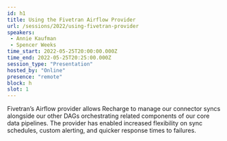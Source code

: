 ```yaml
---
id: h1
title: Using the Fivetran Airflow Provider
url: /sessions/2022/using-fivetran-provider
speakers:
 - Annie Kaufman
 - Spencer Weeks
time_start: 2022-05-25T20:00:00.000Z
time_end: 2022-05-25T20:25:00.000Z
session_type: "Presentation"
hosted_by: "Online"
presence: "remote"
block: h
slot: 1
---
```


Fivetran’s Airflow provider allows Recharge to manage our connector syncs alongside our other DAGs orchestrating related components of our core data pipelines. The provider has enabled increased flexibility on sync schedules, custom alerting, and quicker response times to failures.

